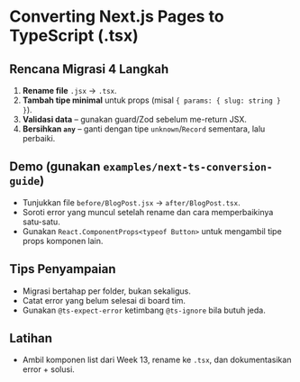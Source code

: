 # Converting Next.js Pages to TypeScript (.tsx)

## Rencana Migrasi 4 Langkah
1. **Rename file** `.jsx` → `.tsx`.
2. **Tambah tipe minimal** untuk props (misal `{ params: { slug: string } }`).
3. **Validasi data** – gunakan guard/Zod sebelum me-return JSX.
4. **Bersihkan `any`** – ganti dengan tipe `unknown`/`Record` sementara, lalu perbaiki.

## Demo (gunakan `examples/next-ts-conversion-guide`)
- Tunjukkan file `before/BlogPost.jsx` → `after/BlogPost.tsx`.
- Soroti error yang muncul setelah rename dan cara memperbaikinya satu-satu.
- Gunakan `React.ComponentProps<typeof Button>` untuk mengambil tipe props komponen lain.

## Tips Penyampaian
- Migrasi bertahap per folder, bukan sekaligus.
- Catat error yang belum selesai di board tim.
- Gunakan `@ts-expect-error` ketimbang `@ts-ignore` bila butuh jeda.

## Latihan
- Ambil komponen list dari Week 13, rename ke `.tsx`, dan dokumentasikan error + solusi.

